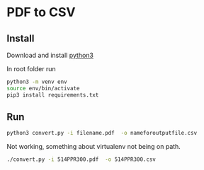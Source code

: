# PDF to CSV

## Install

Download and install [python3](https://www.python.org/downloads/)

In root folder run

```bash
python3 -m venv env
source env/bin/activate
pip3 install requirements.txt
```

## Run

```bash
python3 convert.py -i filename.pdf  -o nameforoutputfile.csv
```

Not working, something about virtualenv not being on path.

```bash
./convert.py -i 514PPR300.pdf  -o 514PPR300.csv
```
